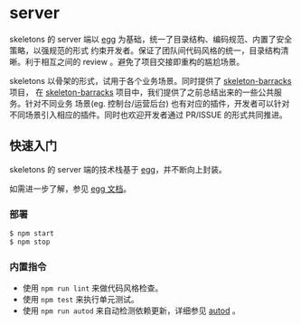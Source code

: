# server

skeletons 的 server 端以 [egg](https://eggjs.org/zh-cn/) 为基础，统一了目录结构、编码规范、内置了安全策略，以强规范的形式
约束开发者。保证了团队间代码风格的统一，目录结构清晰。利于相互之间的 review 。避免了项目交接即重构的尴尬场景。

skeletons 以骨架的形式，试用于各个业务场景。同时提供了 [skeleton-barracks](http://git.jd.com/FE/skeleton-barracks) 项目，
在 [skeleton-barracks](http://git.jd.com/FE/skeleton-barracks) 项目中，我们提供了之前总结出来的一些公共服务。针对不同业务
场景(eg. 控制台/运营后台) 也有对应的插件，开发者可以针对不同场景引入相应的插件。同时也欢迎开发者通过 PR/ISSUE 的形式共同推进。


## 快速入门

skeletons 的 server 端的技术栈基于 [egg](https://eggjs.org/zh-cn/)，并不断向上封装。

<!-- 在此次添加使用文档 -->

如需进一步了解，参见 [egg 文档][egg]。


### 部署

```bash
$ npm start
$ npm stop
```

### 内置指令

- 使用 `npm run lint` 来做代码风格检查。
- 使用 `npm test` 来执行单元测试。
- 使用 `npm run autod` 来自动检测依赖更新，详细参见 [autod](https://www.npmjs.com/package/autod) 。


[egg]: https://eggjs.org
